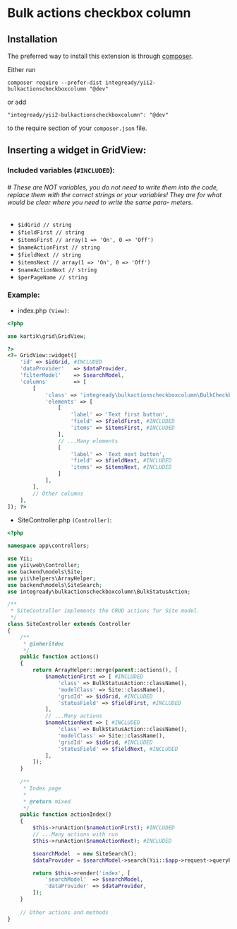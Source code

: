Bulk actions checkbox column
============================

Installation
------------

The preferred way to install this extension is through [composer](http://getcomposer.org/download/).

Either run

```
composer require --prefer-dist integready/yii2-bulkactionscheckboxcolumn "@dev"
```

or add

```
"integready/yii2-bulkactionscheckboxcolumn": "@dev"
```

to the require section of your `composer.json` file.

Inserting a widget in GridView:
--

### Included variables (`#INCLUDED`):
###### # These are NOT variables, you do not need to write them into the code, replace them with the correct strings or your variables! They are for what would be clear where you need to write the same para- meters.
* `$idGrid // string`
* `$fieldFirst // string`
* `$itemsFirst // array(1 => 'On', 0 => 'Off')`
* `$nameActionFirst // string`
* `$fieldNext // string`
* `$itemsNext // array(1 => 'On', 0 => 'Off')`
* `$nameActionNext // string`
* `$perPageName // string`

### Example:
* index.php `(View)`:
```php
<?php

use kartik\grid\GridView;

?>
<?= GridView::widget([
    'id' => $idGrid, #INCLUDED
    'dataProvider'   => $dataProvider,
    'filterModel'    => $searchModel,
    'columns'        => [
        [
            'class' => 'integready\bulkactionscheckboxcolumn\BulkCheckboxColumn',
            'elements' => [
                [
                    'label' => 'Text first button',
                    'field' => $fieldFirst, #INCLUDED
                    'items' => $itemsFirst, #INCLUDED
                ],
                // ...Many elements
                [
                    'label' => 'Text next button',
                    'field' => $fieldNext, #INCLUDED
                    'items' => $itemsNext, #INCLUDED
                ]
            ],
        ],
        // Other columns
    ],
]); ?>
```

* SiteController.php `(Controller)`:
```php
<?php

namespace app\controllers;

use Yii;
use yii\web\Controller;
use backend\models\Site;
use yii\helpers\ArrayHelper;
use backend\models\SiteSearch;
use integready\bulkactionscheckboxcolumn\BulkStatusAction;

/**
 * SiteController implements the CRUD actions for Site model.
 */
class SiteController extends Controller
{
    /**
     * @inheritdoc
     */
    public function actions()
    {
        return ArrayHelper::merge(parent::actions(), [
            $nameActionFirst => [ #INCLUDED
                'class' => BulkStatusAction::className(),
                'modelClass' => Site::className(),
                'gridId' => $idGrid, #INCLUDED
                'statusField' => $fieldFirst, #INCLUDED
            ],
            // ...Many actions
            $nameActionNext => [ #INCLUDED
                'class' => BulkStatusAction::className(),
                'modelClass' => Site::className(),
                'gridId' => $idGrid, #INCLUDED
                'statusField' => $fieldNext, #INCLUDED
            ],
        ]);
    }
    
    /**
     * Index page
     *
     * @return mixed
     */
    public function actionIndex()
    {
        $this->runAction($nameActionFirst); #INCLUDED
        // ...Many actions with run
        $this->runAction($nameActionNext); #INCLUDED

        $searchModel  = new SiteSearch();
        $dataProvider = $searchModel->search(Yii::$app->request->queryParams);

        return $this->render('index', [
            'searchModel'  => $searchModel,
            'dataProvider' => $dataProvider,
        ]);
    }
    
    // Other actions and methods
}
```
